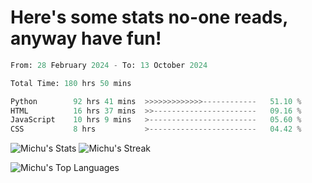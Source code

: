 <h1>Here's some stats no-one reads, anyway have fun!</h1>

<!--START_SECTION:waka-->

```python
From: 28 February 2024 - To: 13 October 2024

Total Time: 180 hrs 50 mins

Python        92 hrs 41 mins  >>>>>>>>>>>>>------------   51.10 %
HTML          16 hrs 37 mins  >>-----------------------   09.16 %
JavaScript    10 hrs 9 mins   >------------------------   05.60 %
CSS           8 hrs           >------------------------   04.42 %
```

<!--END_SECTION:waka-->

![Michu's Stats](https://github-readme-stats.vercel.app/api?username=MichalDakowicz&theme=nord&show_icons=true&hide_border=true&count_private=true&card_width=500px) ![Michu's Streak](https://github-readme-streak-stats.herokuapp.com/?user=MichalDakowicz&theme=nord&hide_border=true&card_width=500px) 

![Michu's Top Languages](https://github-readme-stats.vercel.app/api/top-langs/?username=MichalDakowicz&theme=nord&show_icons=true&hide_border=true&layout=compact&card_width=1000px)
